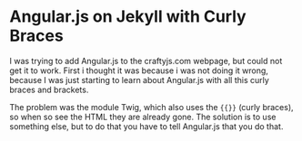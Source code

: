 # Angular.js on Jekyll with Curly Braces
I was trying to add Angular.js to the craftyjs.com webpage, but could not get it to work. First i thought it was because i was not doing it wrong, because I was just starting to learn about Angular.js with all this curly braces and brackets.

The problem was the module Twig, which also uses the `{{}}` (curly braces), so when so see the HTML they are already gone. The solution is to use something else, but to do that you have to tell Angular.js that you do that.

<script src="https://gist.github.com/kevinsimper/6387442.js"></script>